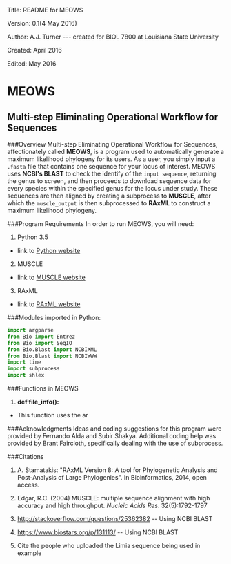 Title: README for MEOWS

Version: 0.1(4 May 2016)

Author: A.J. Turner --- created for BIOL 7800 at Louisiana State University

Created: April 2016

Edited: May 2016

MEOWS
=====

Multi-step Eliminating Operational Workflow for Sequences
---------------------------------------------------------

###Overview
Multi-step Eliminating Operational Workflow for Sequences, affectionately
called **MEOWS**, is a program used to automatically generate a maximum
likelihood phylogeny for its users. As a user, you simply input a `.fasta`
file that contains one sequence for your locus of interest. MEOWS uses **NCBI's
BLAST** to check the identify of the `input sequence`, returning the genus to
screen, and then proceeds to download sequence data for every species within
the specified genus for the locus under study. These sequences are then aligned
by creating a subprocess to **MUSCLE**, after which the `muscle_output` is then
subprocessed to **RAxML** to construct a maximum likelihood phylogeny.

###Program Requirements
In order to run MEOWS, you will need:

1. Python 3.5
  * link to [Python website](https://www.python.org/downloads/release/python-350/)
2. MUSCLE
  * link to [MUSCLE website](http://www.drive5.com/muscle/)
3. RAxML
  * link to [RAxML website](http://sco.h-its.org/exelixis/web/software/raxml/)

###Modules imported in Python:

~~~python
import argparse
from Bio import Entrez
from Bio import SeqIO
from Bio.Blast import NCBIXML
from Bio.Blast import NCBIWWW
import time
import subprocess
import shlex
~~~

###Functions in MEOWS
1. **def file_info():**
 * This function uses the ar

###Acknowledgments
Ideas and coding suggestions for this program were provided by Fernando
Alda and Subir Shakya. Additional coding help was provided by Brant Faircloth,
specifically dealing with the use of subprocess.

###Citations
1. A. Stamatakis: "RAxML Version 8: A tool for Phylogenetic Analysis and
Post-Analysis of Large Phylogenies". In Bioinformatics, 2014, open access.

2. Edgar, R.C. (2004) MUSCLE: multiple sequence alignment with high accuracy and high throughput.
*Nucleic Acids Res*. 32(5):1792-1797

3. http://stackoverflow.com/questions/25362382 -- Using NCBI BLAST

4. https://www.biostars.org/p/131113/ -- Using NCBI BLAST

5. Cite the people who uploaded the Limia sequence being used in example
